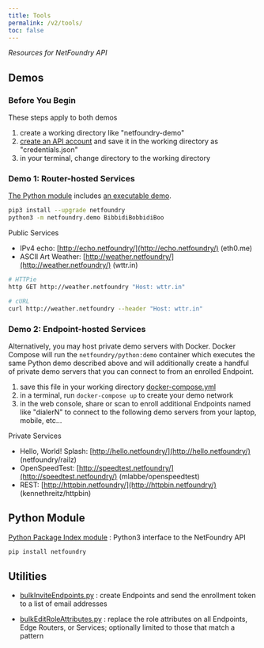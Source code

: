 ```yaml
---
title: Tools
permalink: /v2/tools/
toc: false
---
```


*Resources for NetFoundry API*

## Demos

### Before You Begin

These steps apply to both demos

1. create a working directory like "netfoundry-demo"
1. [create an API account](/v2/guides/authentication/#get-an-api-account) and save it in the working directory as "credentials.json"
1. in your terminal, change directory to the working directory

### Demo 1: Router-hosted Services

[The Python module](https://pypi.org/project/netfoundry/) includes [an executable demo](https://bitbucket.org/netfoundry/python-netfoundry/src/develop/netfoundry/demo.py).

```bash
pip3 install --upgrade netfoundry
python3 -m netfoundry.demo BibbidiBobbidiBoo
```

Public Services

* IPv4 echo: [http://echo.netfoundry/](http://echo.netfoundry/) (eth0.me)
* ASCII Art Weather: [http://weather.netfoundry/](http://weather.netfoundry/) (wttr.in)


```bash
# HTTPie
http GET http://weather.netfoundry "Host: wttr.in"
```

```bash
# cURL
curl http://weather.netfoundry --header "Host: wttr.in"
```

### Demo 2: Endpoint-hosted Services

Alternatively, you may host private demo servers with Docker. Docker Compose will run the `netfoundry/python:demo` container which executes the same Python demo described above and will additionally create a handful of private demo servers that you can connect to from an enrolled Endpoint.

1. save this file in your working directory [docker-compose.yml](https://github.com/netfoundry/developer-tools/blob/master/Docker/docker-compose.yml)
1. in a terminal, run `docker-compose up` to create your demo network
1. in the web console, share or scan to enroll additional Endpoints named like "dialerN" to connect to the following demo servers from your laptop, mobile, etc...

Private Services
* Hello, World! Splash: [http://hello.netfoundry/](http://hello.netfoundry/) (netfoundry/railz)
* OpenSpeedTest: [http://speedtest.netfoundry/](http://speedtest.netfoundry/) (mlabbe/openspeedtest)
* REST: [http://httpbin.netfoundry/](http://httpbin.netfoundry/) (kennethreitz/httpbin)

## Python Module

[Python Package Index module](https://pypi.org/project/netfoundry/)
: Python3 interface to the NetFoundry API

```bash
pip install netfoundry
```

## Utilities

* [bulkInviteEndpoints.py](https://github.com/netfoundry/developer-tools/blob/master/bulkInviteEndpoints.py)
: create Endpoints and send the enrollment token to a list of email addresses

* [bulkEditRoleAttributes.py](https://github.com/netfoundry/developer-tools/blob/master/bulkEditRoleAttributes.py)
: replace the role attributes on all Endpoints, Edge Routers, or Services; optionally limited to those that match a pattern
